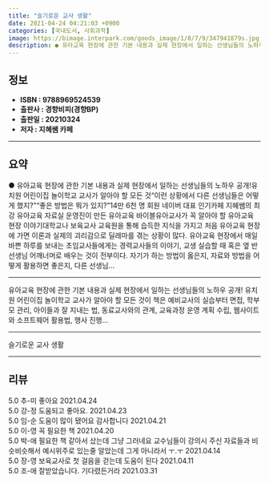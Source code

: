 ```yaml
---
title: "슬기로운 교사 생활"
date: 2021-04-24 04:21:03 +0900
categories: [국내도서, 사회과학]
image: https://bimage.interpark.com/goods_image/1/8/7/9/347941879s.jpg
description: ● 유아교육 현장에 관한 기본 내용과 실제 현장에서 일하는 선생님들의 노하우 공개!유치원 어린이집 놀이학교 교사가 알아야 할 모든 것“이런 상황에서 다른 선생님들은 어떻게 했지?”“좋은 방법은 뭐가 있지?”14만 6천 명 회원 네이버 대표 인기카페 지혜쌤의 최강 유아교육 자료실 운영진
---
```


## **정보**

- **ISBN : 9788969524539**
- **출판사 : 경향비피(경향BP)**
- **출판일 : 20210324**
- **저자 : 지혜쌤 카페**

------



## **요약**

●  유아교육 현장에 관한 기본 내용과 실제 현장에서 일하는 선생님들의 노하우 공개!유치원 어린이집 놀이학교 교사가 알아야 할 모든 것“이런 상황에서 다른 선생님들은 어떻게 했지?”“좋은 방법은 뭐가 있지?”14만 6천 명 회원 네이버 대표 인기카페 지혜쌤의 최강 유아교육 자료실 운영진이 만든 유아교육 바이블유아교사가 꼭 알아야 할 유아교육 현장 이야기대학교나 보육교사 교육원을 통해 습득한 지식을 가지고 처음 유아교육 현장에 가면 이론과 실제의 괴리감으로 딜레마를 겪는 상황이 많다. 유아교육 현장에서 매일 바쁜 하루를 보내는 초임교사들에게는 경력교사들의 이야기, 교생 실습할 때 혹은 옆 반 선생님 어깨너머로 배우는 것이 전부이다. 자기가 하는 방법이 옳은지, 자료와 방법을 어떻게 활용하면 좋은지, 다른 선생님...

------

유아교육 현장에 관한 기본 내용과
실제 현장에서 일하는 선생님들의 노하우 공개!
유치원 어린이집 놀이학교 교사가 알아야 할 모든 것이 책은 예비교사의 실습부터 면접, 학부모 관리, 아이들과 잘 지내는 법, 동료교사와의 관계, 교육과정 운영 계획 수립, 웹사이트와 소프트웨어 활용법, 행사 진행... 

------


슬기로운 교사 생활 

------


## **리뷰** 

5.0 추-미 좋아요 2021.04.24 <br/>5.0 강-정 도움되고 좋아요. 2021.04.23 <br/>5.0 임-순 도움이 많이 됐어요 감사합니다  2021.04.21 <br/>5.0 이-영 꼭 필요한 책 2021.04.20 <br/>5.0 박-애 필요한 책 같아서 샀는데 그냥 그러네요
교수님들이 강의시 주신 자료들과 비슷비슷해서 
예시위주로 있는줄 알았는데 그게 아니라서 ㅜ.ㅜ 2021.04.14 <br/>5.0 장-영 보육교사로 첫 걸음을 걷는데 도움이 된다 2021.04.11 <br/>5.0 조-애 잘받았습니다.
기다렸든거라  2021.03.31 <br/>